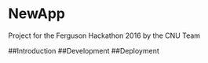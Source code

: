 # NewApp
Project for the Ferguson Hackathon 2016 by the CNU Team

##Introduction
##Development
##Deployment
